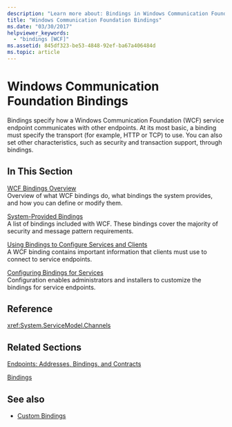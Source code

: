 ```yaml
---
description: "Learn more about: Bindings in Windows Communication Foundation"
title: "Windows Communication Foundation Bindings"
ms.date: "03/30/2017"
helpviewer_keywords: 
  - "bindings [WCF]"
ms.assetid: 845df323-be53-4848-92ef-ba67a406484d
ms.topic: article
---
```

# Windows Communication Foundation Bindings

Bindings specify how a Windows Communication Foundation (WCF) service endpoint communicates with other endpoints. At its most basic, a binding must specify the transport (for example, HTTP or TCP) to use. You can also set other characteristics, such as security and transaction support, through bindings.  
  
## In This Section  

 [WCF Bindings Overview](bindings-overview.md)  
 Overview of what WCF bindings do, what bindings the system provides, and how you can define or modify them.  
  
 [System-Provided Bindings](system-provided-bindings.md)  
 A list of bindings included with WCF. These bindings cover the majority of security and message pattern requirements.  
  
 [Using Bindings to Configure Services and Clients](using-bindings-to-configure-services-and-clients.md)  
 A WCF binding contains important information that clients must use to connect to service endpoints.  
  
 [Configuring Bindings for Services](configuring-bindings-for-wcf-services.md)  
 Configuration enables administrators and installers to customize the bindings for service endpoints.  
  
## Reference  

 <xref:System.ServiceModel.Channels>  
  
## Related Sections  

 [Endpoints: Addresses, Bindings, and Contracts](./feature-details/endpoints-addresses-bindings-and-contracts.md)  
  
 [Bindings](./feature-details/bindings.md)  
  
## See also

- [Custom Bindings](./extending/custom-bindings.md)
